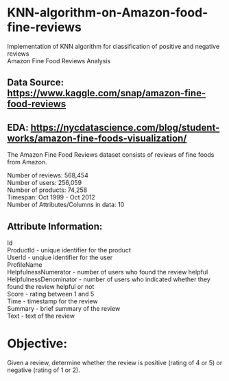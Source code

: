 # KNN-algorithm-on-Amazon-food-fine-reviews
Implementation of KNN algorithm for classification of positive and negative reviews<br>
Amazon Fine Food Reviews Analysis
## Data Source: https://www.kaggle.com/snap/amazon-fine-food-reviews

## EDA: https://nycdatascience.com/blog/student-works/amazon-fine-foods-visualization/

The Amazon Fine Food Reviews dataset consists of reviews of fine foods from Amazon.<br>

Number of reviews: 568,454<br>
Number of users: 256,059<br>
Number of products: 74,258<br>
Timespan: Oct 1999 - Oct 2012<br>
Number of Attributes/Columns in data: 10<br>

## Attribute Information:<br>

Id<br>
ProductId - unique identifier for the product<br>
UserId - unqiue identifier for the user<br>
ProfileName<br>
HelpfulnessNumerator - number of users who found the review helpful<br>
HelpfulnessDenominator - number of users who indicated whether they found the review helpful or not<br>
Score - rating between 1 and 5<br>
Time - timestamp for the review<br>
Summary - brief summary of the review<br>
Text - text of the review<br>

# Objective:
Given a review, determine whether the review is positive (rating of 4 or 5) or negative (rating of 1 or 2).
